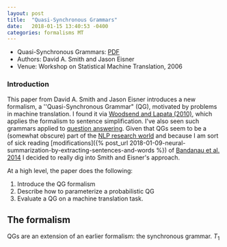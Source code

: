 ```yaml
---
layout: post
title:  "Quasi-Synchronous Grammars"
date:   2018-01-15 13:40:53 -0400
categories: formalisms MT
---
```

* Quasi-Synchronous Grammars: [PDF](https://www.cs.jhu.edu/~dasmith/qg_smt_2006.pdf)
* Authors: David A. Smith and Jason Eisner
* Venue: Workshop on Statistical Machine Translation, 2006

### Introduction

This paper from David A. Smith and Jason Eisner introduces a new formalism, a
''Quasi-Synchronous Grammar" (QG), motivated by problems in machine translation. I found it via [Woodsend and Lapata (2010)](http://www.aclweb.org/anthology/D11-1038), which applies the formalism to sentence simplification. I've also seen such grammars applied to [question answering](https://www.aclweb.org/anthology/D/D07/D07-1003.pdf). Given that QGs seem to be a (somewhat obscure) part of the [NLP research world](http://repository.cmu.edu/cgi/viewcontent.cgi?article=1205&context=lti) and because I am sort of sick reading [modifications]({% post_url 2018-01-09-neural-summarization-by-extracting-sentences-and-words %}) of [Bandanau et al. 2014](https://arxiv.org/abs/1409.0473) I decided to really dig into Smith and Eisner's approach.

At a high level, the paper does the following:
1. Introduce the QG formalism
2. Describe how to parameterize a probabilistic QG
3. Evaluate a QG on a machine translation task.

## The formalism

QGs are an extension of an earlier formalism: the synchronous grammar.  $T_1$
